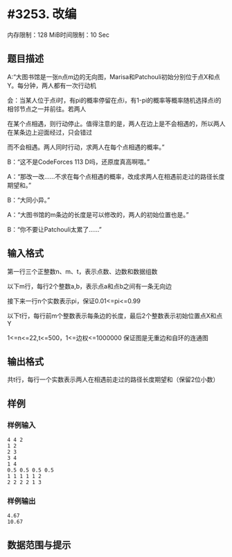 # #3253. 改编

内存限制：128 MiB时间限制：10 Sec

## 题目描述

A:&ldquo;大图书馆是一张n点m边的无向图，Marisa和Patchouli初始分别位于点X和点Y。每分钟，两人都有一次行动机

会：当某人位于点i时，有pi的概率停留在点i，有1-pi的概率等概率随机选择点i的相邻节点之一并前往。若两人

在某个点相遇，则行动停止。值得注意的是，两人在边上是不会相遇的，所以两人在某条边上迎面经过，只会错过

而不会相遇。两人同时行动，求两人在每个点相遇的概率。&rdquo;

B：&ldquo;这不是CodeForces 113 D吗，还原度真高啊喂。&rdquo;

A：&ldquo;那改一改&hellip;&hellip;不求在每个点相遇的概率，改成求两人在相遇前走过的路径长度期望和。&rdquo;

B：&ldquo;大同小异。&rdquo;

A：&ldquo;大图书馆的m条边的长度是可以修改的，两人的初始位置也是。&rdquo;

B：&ldquo;你不要让Patchouli太累了&hellip;&hellip;&rdquo;

## 输入格式

第一行三个正整数n、m、t，表示点数、边数和数据组数

以下m行，每行2个整数a,b，表示点a和点b之间有一条无向边

接下来一行n个实数表示pi，保证0.01<=pi<=0.99

以下t行，每行前m个整数表示每条边的长度，最后2个整数表示初始位置点X和点Y

1<=n<=22,t<=500，1<=边权<=1000000
保证图是无重边和自环的连通图

## 输出格式

共t行，每行一个实数表示两人在相遇前走过的路径长度期望和（保留2位小数）

## 样例

### 样例输入

    
    4 4 2
    1 2
    2 3
    3 4
    1 4
    0.5 0.5 0.5 0.5
    1 1 1 1 1 2
    2 2 2 2 1 3
    

### 样例输出

    
    4.67
    10.67
    

## 数据范围与提示
